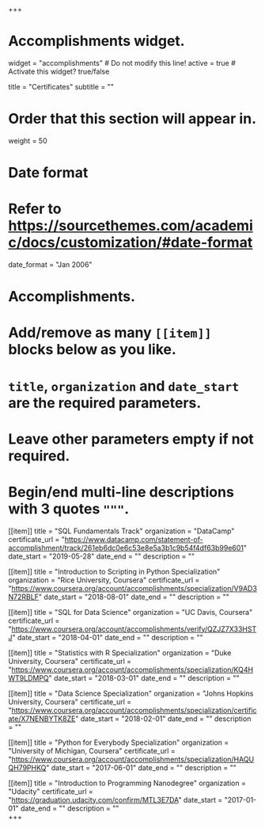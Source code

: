 +++
# Accomplishments widget.
widget = "accomplishments"  # Do not modify this line!
active = true  # Activate this widget? true/false

title = "Certificates"
subtitle = ""

# Order that this section will appear in.
weight = 50

# Date format
#   Refer to https://sourcethemes.com/academic/docs/customization/#date-format
date_format = "Jan 2006"

# Accomplishments.
#   Add/remove as many `[[item]]` blocks below as you like.
#   `title`, `organization` and `date_start` are the required parameters.
#   Leave other parameters empty if not required.
#   Begin/end multi-line descriptions with 3 quotes `"""`.

[[item]]
  title = "SQL Fundamentals Track"
  organization = "DataCamp"
  certificate_url = "https://www.datacamp.com/statement-of-accomplishment/track/261eb6dc0e6c53e8e5a3b1c9b54f4df63b99e601"
  date_start = "2019-05-28"
  date_end = ""
  description = ""
  
[[item]]
  title = "Introduction to Scripting in Python Specialization"
  organization = "Rice University, Coursera"
  certificate_url = "https://www.coursera.org/account/accomplishments/specialization/V9AD3N72RBLF"
  date_start = "2018-08-01"
  date_end = ""
  description = ""

[[item]]
  title = "SQL for Data Science"
  organization = "UC Davis, Coursera"
  certificate_url = "https://www.coursera.org/account/accomplishments/verify/QZJZ7X33HSTJ"
  date_start = "2018-04-01"
  date_end = ""
  description = ""
  
[[item]]
  title = "Statistics with R Specialization"
  organization = "Duke University, Coursera"
  certificate_url = "https://www.coursera.org/account/accomplishments/specialization/KQ4HWT9LDMPQ"
  date_start = "2018-03-01"
  date_end = ""
  description = ""

[[item]]
  title = "Data Science Specialization"
  organization = "Johns Hopkins University, Coursera"
  certificate_url = "https://www.coursera.org/account/accomplishments/specialization/certificate/X7NENBYTK8ZE"
  date_start = "2018-02-01"
  date_end = ""
  description = ""
  
[[item]]
  title = "Python for Everybody Specialization"
  organization = "University of Michigan, Coursera"
  certificate_url = "https://www.coursera.org/account/accomplishments/specialization/HAQUQH79PHKQ"
  date_start = "2017-06-01"
  date_end = ""
  description = ""
  
[[item]]
  title = "Introduction to Programming Nanodegree"
  organization = "Udacity"
  certificate_url = "https://graduation.udacity.com/confirm/MTL3E7DA"
  date_start = "2017-01-01"
  date_end = ""
  description = ""  
+++
